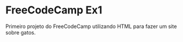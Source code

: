 # FreeCodeCamp Ex1
Primeiro projeto do FreeCodeCamp utilizando HTML para fazer um site sobre gatos. 
